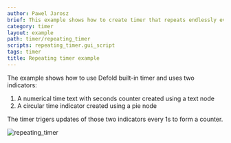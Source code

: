 ```yaml
---
author: Pawel Jarosz
brief: This example shows how to create timer that repeats endlessly every second
category: timer
layout: example
path: timer/repeating_timer
scripts: repeating_timer.gui_script
tags: timer
title: Repeating timer example
---
```



The example shows how to use Defold built-in timer and uses two indicators:

1. A numerical time text with seconds counter created using a text node
2. A circular time indicator created using a pie node

The timer trigers updates of those two indicators every 1s to form a counter.

![repeating_timer](repeating_timer.png)
